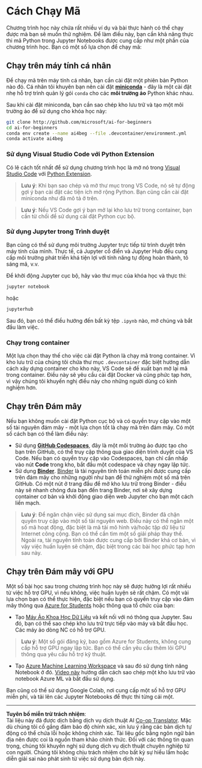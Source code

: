 <!--
CO_OP_TRANSLATOR_METADATA:
{
  "original_hash": "7df19702b8d2d3f7c4238c51bec2c8fc",
  "translation_date": "2025-08-29T12:16:25+00:00",
  "source_file": "lessons/0-course-setup/how-to-run.md",
  "language_code": "vi"
}
-->
# Cách Chạy Mã

Chương trình học này chứa rất nhiều ví dụ và bài thực hành có thể chạy được mà bạn sẽ muốn thử nghiệm. Để làm điều này, bạn cần khả năng thực thi mã Python trong Jupyter Notebooks được cung cấp như một phần của chương trình học. Bạn có một số lựa chọn để chạy mã:

## Chạy trên máy tính cá nhân

Để chạy mã trên máy tính cá nhân, bạn cần cài đặt một phiên bản Python nào đó. Cá nhân tôi khuyên bạn nên cài đặt **[miniconda](https://conda.io/en/latest/miniconda.html)** - đây là một cài đặt nhẹ hỗ trợ trình quản lý gói `conda` cho các **môi trường ảo** Python khác nhau.

Sau khi cài đặt miniconda, bạn cần sao chép kho lưu trữ và tạo một môi trường ảo để sử dụng cho khóa học này:

```bash
git clone http://github.com/microsoft/ai-for-beginners
cd ai-for-beginners
conda env create --name ai4beg --file .devcontainer/environment.yml
conda activate ai4beg
```

### Sử dụng Visual Studio Code với Python Extension

Có lẽ cách tốt nhất để sử dụng chương trình học là mở nó trong [Visual Studio Code](http://code.visualstudio.com/?WT.mc_id=academic-77998-cacaste) với [Python Extension](https://marketplace.visualstudio.com/items?itemName=ms-python.python&WT.mc_id=academic-77998-cacaste).

> **Lưu ý**: Khi bạn sao chép và mở thư mục trong VS Code, nó sẽ tự động gợi ý bạn cài đặt các tiện ích mở rộng Python. Bạn cũng cần cài đặt miniconda như đã mô tả ở trên.

> **Lưu ý**: Nếu VS Code gợi ý bạn mở lại kho lưu trữ trong container, bạn cần từ chối để sử dụng cài đặt Python cục bộ.

### Sử dụng Jupyter trong Trình duyệt

Bạn cũng có thể sử dụng môi trường Jupyter trực tiếp từ trình duyệt trên máy tính của mình. Thực tế, cả Jupyter cổ điển và Jupyter Hub đều cung cấp môi trường phát triển khá tiện lợi với tính năng tự động hoàn thành, tô sáng mã, v.v.

Để khởi động Jupyter cục bộ, hãy vào thư mục của khóa học và thực thi:

```bash
jupyter notebook
```
hoặc
```bash
jupyterhub
```
Sau đó, bạn có thể điều hướng đến bất kỳ tệp `.ipynb` nào, mở chúng và bắt đầu làm việc.

### Chạy trong container

Một lựa chọn thay thế cho việc cài đặt Python là chạy mã trong container. Vì kho lưu trữ của chúng tôi chứa thư mục `.devcontainer` đặc biệt hướng dẫn cách xây dựng container cho kho này, VS Code sẽ đề xuất bạn mở lại mã trong container. Điều này sẽ yêu cầu cài đặt Docker và cũng phức tạp hơn, vì vậy chúng tôi khuyến nghị điều này cho những người dùng có kinh nghiệm hơn.

## Chạy trên Đám mây

Nếu bạn không muốn cài đặt Python cục bộ và có quyền truy cập vào một số tài nguyên đám mây - một lựa chọn tốt là chạy mã trên đám mây. Có một số cách bạn có thể làm điều này:

* Sử dụng **[GitHub Codespaces](https://github.com/features/codespaces)**, đây là một môi trường ảo được tạo cho bạn trên GitHub, có thể truy cập thông qua giao diện trình duyệt của VS Code. Nếu bạn có quyền truy cập vào Codespaces, bạn chỉ cần nhấp vào nút **Code** trong kho, bắt đầu một codespace và chạy ngay lập tức.
* Sử dụng **[Binder](https://mybinder.org/v2/gh/microsoft/ai-for-beginners/HEAD)**. [Binder](https://mybinder.org) là tài nguyên tính toán miễn phí được cung cấp trên đám mây cho những người như bạn để thử nghiệm một số mã trên GitHub. Có một nút ở trang đầu để mở kho lưu trữ trong Binder - điều này sẽ nhanh chóng đưa bạn đến trang Binder, nơi sẽ xây dựng container cơ bản và khởi động giao diện web Jupyter cho bạn một cách liền mạch.

> **Lưu ý**: Để ngăn chặn việc sử dụng sai mục đích, Binder đã chặn quyền truy cập vào một số tài nguyên web. Điều này có thể ngăn một số mã hoạt động, đặc biệt là mã tải mô hình và/hoặc tập dữ liệu từ Internet công cộng. Bạn có thể cần tìm một số giải pháp thay thế. Ngoài ra, tài nguyên tính toán được cung cấp bởi Binder khá cơ bản, vì vậy việc huấn luyện sẽ chậm, đặc biệt trong các bài học phức tạp hơn sau này.

## Chạy trên Đám mây với GPU

Một số bài học sau trong chương trình học này sẽ được hưởng lợi rất nhiều từ việc hỗ trợ GPU, vì nếu không, việc huấn luyện sẽ rất chậm. Có một vài lựa chọn bạn có thể thực hiện, đặc biệt nếu bạn có quyền truy cập vào đám mây thông qua [Azure for Students](https://azure.microsoft.com/free/students/?WT.mc_id=academic-77998-cacaste) hoặc thông qua tổ chức của bạn:

* Tạo [Máy Ảo Khoa Học Dữ Liệu](https://docs.microsoft.com/learn/modules/intro-to-azure-data-science-virtual-machine/?WT.mc_id=academic-77998-cacaste) và kết nối với nó thông qua Jupyter. Sau đó, bạn có thể sao chép kho lưu trữ trực tiếp vào máy và bắt đầu học. Các máy ảo dòng NC có hỗ trợ GPU.

> **Lưu ý**: Một số gói đăng ký, bao gồm Azure for Students, không cung cấp hỗ trợ GPU ngay lập tức. Bạn có thể cần yêu cầu thêm lõi GPU thông qua yêu cầu hỗ trợ kỹ thuật.

* Tạo [Azure Machine Learning Workspace](https://azure.microsoft.com/services/machine-learning/?WT.mc_id=academic-77998-cacaste) và sau đó sử dụng tính năng Notebook ở đó. [Video này](https://azure-for-academics.github.io/quickstart/azureml-papers/) hướng dẫn cách sao chép một kho lưu trữ vào notebook Azure ML và bắt đầu sử dụng.

Bạn cũng có thể sử dụng Google Colab, nơi cung cấp một số hỗ trợ GPU miễn phí, và tải lên các Jupyter Notebooks để thực thi từng cái một.

---

**Tuyên bố miễn trừ trách nhiệm**:  
Tài liệu này đã được dịch bằng dịch vụ dịch thuật AI [Co-op Translator](https://github.com/Azure/co-op-translator). Mặc dù chúng tôi cố gắng đảm bảo độ chính xác, xin lưu ý rằng các bản dịch tự động có thể chứa lỗi hoặc không chính xác. Tài liệu gốc bằng ngôn ngữ bản địa nên được coi là nguồn tham khảo chính thức. Đối với các thông tin quan trọng, chúng tôi khuyến nghị sử dụng dịch vụ dịch thuật chuyên nghiệp từ con người. Chúng tôi không chịu trách nhiệm cho bất kỳ sự hiểu lầm hoặc diễn giải sai nào phát sinh từ việc sử dụng bản dịch này.